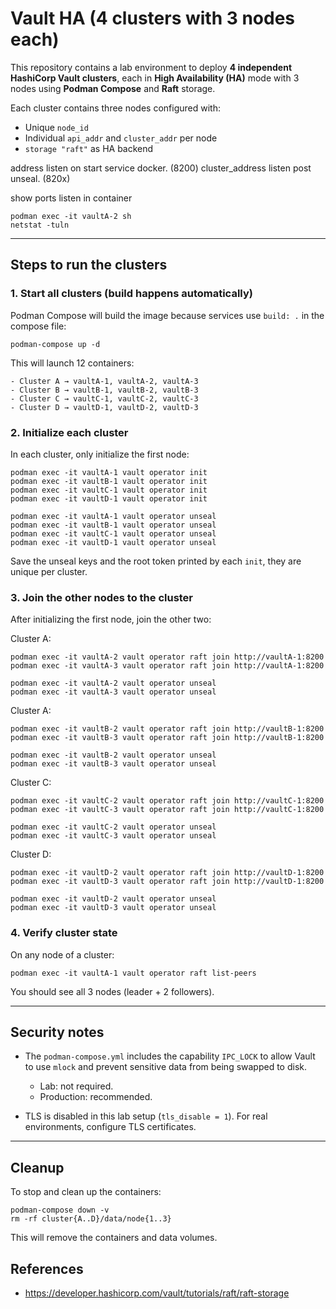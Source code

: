 # Vault HA (4 clusters with 3 nodes each)

This repository contains a lab environment to deploy **4 independent HashiCorp Vault clusters**, each in **High Availability (HA)** mode with 3 nodes using **Podman Compose** and **Raft** storage.

Each cluster contains three nodes configured with:

* Unique `node_id`
* Individual `api_addr` and `cluster_addr` per node
* `storage "raft"` as HA backend

address listen on start service docker. (8200)
cluster_address listen post unseal.     (820x)

show ports listen in container
```
podman exec -it vaultA-2 sh
netstat -tuln
```

---

## Steps to run the clusters

### 1. Start all clusters (build happens automatically)

Podman Compose will build the image because services use `build: .` in the compose file:

```
podman-compose up -d
```

This will launch 12 containers:

```
- Cluster A → vaultA-1, vaultA-2, vaultA-3
- Cluster B → vaultB-1, vaultB-2, vaultB-3
- Cluster C → vaultC-1, vaultC-2, vaultC-3
- Cluster D → vaultD-1, vaultD-2, vaultD-3
```

### 2. Initialize each cluster

In each cluster, only initialize the first node:

```
podman exec -it vaultA-1 vault operator init
podman exec -it vaultB-1 vault operator init
podman exec -it vaultC-1 vault operator init
podman exec -it vaultD-1 vault operator init

podman exec -it vaultA-1 vault operator unseal
podman exec -it vaultB-1 vault operator unseal
podman exec -it vaultC-1 vault operator unseal
podman exec -it vaultD-1 vault operator unseal
```

Save the unseal keys and the root token printed by each `init`, they are unique per cluster.

### 3. Join the other nodes to the cluster

After initializing the first node, join the other two:

Cluster A:

```
podman exec -it vaultA-2 vault operator raft join http://vaultA-1:8200
podman exec -it vaultA-3 vault operator raft join http://vaultA-1:8200

podman exec -it vaultA-2 vault operator unseal
podman exec -it vaultA-3 vault operator unseal
```

Cluster A:

```
podman exec -it vaultB-2 vault operator raft join http://vaultB-1:8200
podman exec -it vaultB-3 vault operator raft join http://vaultB-1:8200

podman exec -it vaultB-2 vault operator unseal
podman exec -it vaultB-3 vault operator unseal
```

Cluster C:

```
podman exec -it vaultC-2 vault operator raft join http://vaultC-1:8200
podman exec -it vaultC-3 vault operator raft join http://vaultC-1:8200

podman exec -it vaultC-2 vault operator unseal
podman exec -it vaultC-3 vault operator unseal
```

Cluster D:

```
podman exec -it vaultD-2 vault operator raft join http://vaultD-1:8200
podman exec -it vaultD-3 vault operator raft join http://vaultD-1:8200

podman exec -it vaultD-2 vault operator unseal
podman exec -it vaultD-3 vault operator unseal
```

### 4. Verify cluster state

On any node of a cluster:

```
podman exec -it vaultA-1 vault operator raft list-peers
```

You should see all 3 nodes (leader + 2 followers).

---

## Security notes

* The `podman-compose.yml` includes the capability `IPC_LOCK` to allow Vault to use `mlock` and prevent sensitive data from being swapped to disk.

  * Lab: not required.
  * Production: recommended.

* TLS is disabled in this lab setup (`tls_disable = 1`). For real environments, configure TLS certificates.

---

## Cleanup

To stop and clean up the containers:

```
podman-compose down -v
rm -rf cluster{A..D}/data/node{1..3}
```

This will remove the containers and data volumes.


## References

- https://developer.hashicorp.com/vault/tutorials/raft/raft-storage


